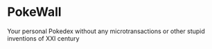 # PokeWall
Your personal Pokedex without any microtransactions or other stupid inventions of XXI century
